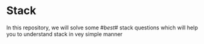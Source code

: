 # Stack
In this repository, we will solve some #*best*# stack questions which will help you to understand stack in vey simple manner
